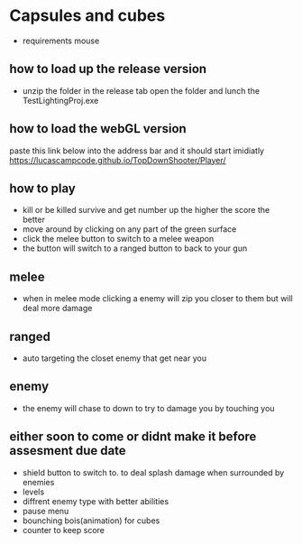 # Capsules and cubes
- requirements mouse
## how to load up the release version
- unzip the folder in the release tab open the folder and lunch the TestLightingProj.exe
## how to load the webGL version
paste this link below into the address bar and it should start imidiatly
https://lucascampcode.github.io/TopDownShooter/Player/
## how to play
- kill or be killed survive and get number up the higher the score the better
- move around by clicking on any part of the green surface
- click the melee button to switch to a melee weapon
- the button will switch to a ranged button to back to your gun
## melee
- when in melee mode clicking a enemy will zip you closer to them but will deal more damage

## ranged 
- auto targeting the closet enemy that get near you

## enemy 
- the enemy will chase to down to try to damage you by touching you
## either soon to come or didnt make it before assesment due date
- shield button to switch to. to deal splash damage when surrounded by enemies
- levels
- diffrent enemy type with better abilities
- pause menu
- bounching bois(animation) for cubes
- counter to keep score
